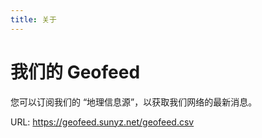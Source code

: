 ```yaml
---
title: 关于
---
```


# 我们的 Geofeed

您可以订阅我们的 “地理信息源”，以获取我们网络的最新消息。

URL: https://geofeed.sunyz.net/geofeed.csv
